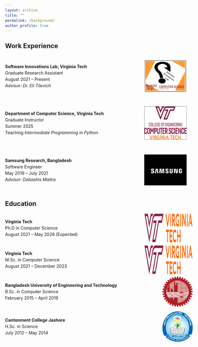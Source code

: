 ```yaml
---
layout: archive
title: ""
permalink: /background/
author_profile: true
---
```


<!-- LinkedIn Badge -->
<div class="badge-base LI-profile-badge" data-locale="en_US" data-size="large" data-theme="light" data-type="HORIZONTAL" data-vanity="provakar-m" data-version="v1">
<a class="badge-base__link LI-simple-link" href="https://www.linkedin.com/in/provakar-m?trk=profile-badge"></a>
</div>

## Work Experience ## 
<div style="width: 600px; padding: 0; display: flex; align-items: center; justify-content: space-between; margin-bottom: 15px;">
  <!-- Left Text Block -->
  <div style="flex: 1; padding-right: 15px;">
    <p style="margin: 0; font-size: 1em; line-height: 1.5;">
      <strong>Software Innovations Lab, Virginia Tech</strong><br>
      Graduate Research Assistant<br>
      August 2021 – Present<br>
      <i>Advisor: Dr. Eli Tilevich</i>
    </p>
  </div>

  <!-- Right Image Block -->
  <div style="width: 140px; height: 140px; flex-shrink: 0;">
    <img src="/images/SoftwareInnovationsLab.svg" alt=""
         style="width: 100%; height: 100%; object-fit: contain; display: block;">
  </div>
</div>

<div style="width: 600px; padding: 0; display: flex; align-items: center; justify-content: space-between; margin-bottom: 15px;">
  <!-- Left Text Block -->
  <div style="flex: 1; padding-right: 15px;">
    <p style="margin: 0; font-size: 1em; line-height: 1.5;">
      <strong>Department of Computer Science, Virginia Tech</strong><br>
      Graduate Instructor<br>
      Summer 2025<br>
      Teaching <i>Intermediate Programming in Python</i>
    </p>
  </div>

  <!-- Right Image Block -->
  <div style="width: 140px; height: 140px; flex-shrink: 0;">
    <img src="/images/VTCS.png" alt=""
         style="width: 100%; height: 100%; object-fit: contain; display: block;">
  </div>
</div>

<div style="width: 600px; padding: 0; display: flex; align-items: center; justify-content: space-between; margin-bottom: 15px;">
  <!-- Left Text Block -->
  <div style="flex: 1; padding-right: 15px;">
    <p style="margin: 0; font-size: 1em; line-height: 1.5;">
      <strong>Samsung Research, Bangladesh</strong><br>
      Software Engineer<br>
      May 2019 – July 2021<br>
      <i>Advisor: Debashis Maitra</i>
    </p>
  </div>

  <!-- Right Image Block -->
  <div style="width: 140px; height: 140px; flex-shrink: 0;">
    <img src="/images/Samsung.svg" alt=""
         style="width: 100%; height: 100%; object-fit: contain; display: block;">
  </div>
</div>


## Education ## 
<div style="width: 620px; padding: 0; display: flex; align-items: center; justify-content: space-between; margin-bottom: 5px;">
  <!-- Left Text Block -->
  <div style="flex: 1; padding-right: 15px;">
    <p style="margin: 0; font-size: 1em; line-height: 1.5;">
      <strong>Virginia Tech</strong><br>
      Ph.D in Computer Science<br>
      August 2021 – May 2026 (Expected)<br>
    </p>
  </div>

  <!-- Right Image Block -->
  <div style="width: 160px; height: 100px; flex-shrink: 0;">
    <img src="/images/Virginia_Tech_logo.svg" alt=""
         style="width: 100%; height: 100%; object-fit: fill; display: block;">
  </div>
</div>

<div style="width: 620px; padding: 0; display: flex; align-items: center; justify-content: space-between; margin-bottom: 5px;">
  <!-- Left Text Block -->
  <div style="flex: 1; padding-right: 15px;">
    <p style="margin: 0; font-size: 1em; line-height: 1.5;">
      <strong>Virginia Tech</strong><br>
      M.Sc. in Computer Science<br>
      August 2021 – December 2023<br>
    </p>
  </div>

  <!-- Right Image Block -->
  <div style="width: 160px; height: 100px; flex-shrink: 0;">
    <img src="/images/Virginia_Tech_logo.svg" alt=""
         style="width: 100%; height: 100%; object-fit: fill; display: block;">
  </div>
</div>

<div style="width: 620px; padding: 0; display: flex; align-items: center; justify-content: space-between; margin-bottom: 15px;">
  <!-- Left Text Block -->
  <div style="flex: 1; padding-right: 15px;">
    <p style="margin: 0; font-size: 1em; line-height: 1.5;">
      <strong>Bangladesh University of Engineering and Technology</strong><br>
      B.Sc. in Computer Science<br>
      February 2015 – April 2019<br>
    </p>
  </div>

  <!-- Right Image Block -->
  <div style="width: 100px; height: 100px; flex-shrink: 0;">
    <img src="/images/BUET_LOGO.svg.png" alt=""
         style="width: 100%; height: 100%; object-fit: fill; display: block;">
  </div>
</div>

<div style="width: 620px; padding: 0; display: flex; align-items: center; justify-content: space-between; margin-bottom: 15px;">
  <!-- Left Text Block -->
  <div style="flex: 1; padding-right: 15px;">
    <p style="margin: 0; font-size: 1em; line-height: 1.5;">
      <strong>Cantonment College Jashore</strong><br>
      H.Sc. in Science<br>
      July 2012 – May 2014<br>
    </p>
  </div>

  <!-- Right Image Block -->
  <div style="width: 100px; height: 100px; flex-shrink: 0;">
    <img src="/images/ccj.png" alt=""
         style="width: 100%; height: 100%; object-fit: fill; display: block;">
  </div>
</div>